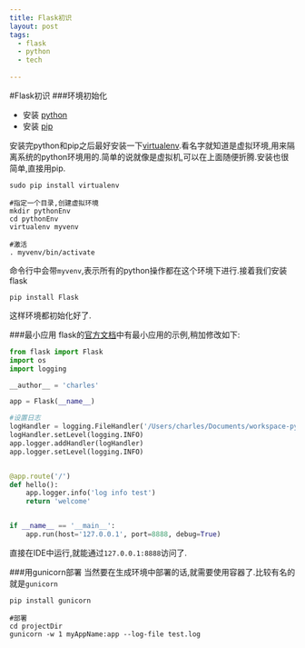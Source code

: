 ```yaml
---
title: Flask初识
layout: post
tags:
  - flask
  - python
  - tech
  
---
```


#Flask初识
###环境初始化
- 安装 [python](https://www.python.org/)
- 安装 [pip](http://pip-cn.readthedocs.org/en/latest/installing.html)

安装完python和pip之后最好安装一下[virtualenv](https://virtualenv.pypa.io/en/latest/).看名字就知道是虚拟环境,用来隔离系统的python环境用的.简单的说就像是虚拟机,可以在上面随便折腾.安装也很简单,直接用pip.

```shell
sudo pip install virtualenv

#指定一个目录,创建虚拟环境
mkdir pythonEnv
cd pythonEnv
virtualenv myvenv

#激活
. myvenv/bin/activate
```

命令行中会带`myvenv`,表示所有的python操作都在这个环境下进行.接着我们安装flask

```shell
pip install Flask
```
这样环境都初始化好了.

###最小应用
flask的[官方文档](http://flask.pocoo.org/docs/0.10/)中有最小应用的示例,稍加修改如下:

```python
from flask import Flask
import os
import logging

__author__ = 'charles'

app = Flask(__name__)

#设置日志
logHandler = logging.FileHandler('/Users/charles/Documents/workspace-python/flaskweb/app.log')
logHandler.setLevel(logging.INFO)
app.logger.addHandler(logHandler)
app.logger.setLevel(logging.INFO)


@app.route('/')
def hello():
    app.logger.info('log info test')
    return 'welcome'


if __name__ == '__main__':
    app.run(host='127.0.0.1', port=8888, debug=True)

```

直接在IDE中运行,就能通过`127.0.0.1:8888`访问了.

###用gunicorn部署
当然要在生成环境中部署的话,就需要使用容器了.比较有名的就是`gunicorn`

```shell
pip install gunicorn

#部署
cd projectDir
gunicorn -w 1 myAppName:app --log-file test.log
```
